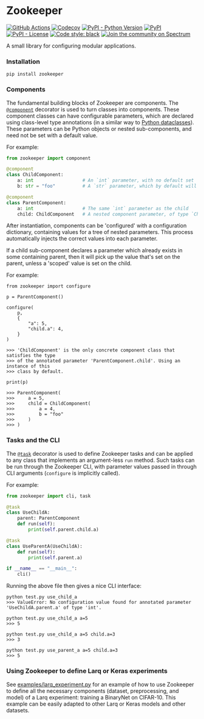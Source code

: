 # Zookeeper

[![GitHub Actions](https://github.com/larq/zookeeper/workflows/Unittest/badge.svg)](https://github.com/larq/zookeeper/actions?workflow=Unittest) [![Codecov](https://img.shields.io/codecov/c/github/larq/zookeeper)](https://codecov.io/github/larq/zookeeper?branch=master) [![PyPI - Python Version](https://img.shields.io/pypi/pyversions/zookeeper.svg)](https://pypi.org/project/zookeeper/) [![PyPI](https://img.shields.io/pypi/v/zookeeper.svg)](https://pypi.org/project/zookeeper/) [![PyPI - License](https://img.shields.io/pypi/l/zookeeper.svg)](https://github.com/plumerai/zookeeper/blob/master/LICENSE) [![Code style: black](https://img.shields.io/badge/code%20style-black-000000.svg)](https://github.com/ambv/black) [![Join the community on Spectrum](https://withspectrum.github.io/badge/badge.svg)](https://spectrum.chat/larq)

A small library for configuring modular applications.

### Installation

```console
pip install zookeeper
```

### Components

The fundamental building blocks of Zookeeper are components. The
[`@component`](zookeeper/component.py) decorator is used to turn classes into
components. These component classes can have configurable parameters, which are
declared using class-level type annotations (in a similar way to [Python
dataclasses](https://docs.python.org/3/library/dataclasses.html)). These
parameters can be Python objects or nested sub-components, and need not be set
with a default value.

For example:
```python
from zookeeper import component

@component
class ChildComponent:
    a: int                  # An `int` parameter, with no default set
    b: str = "foo"          # A `str` parameter, which by default will be `foo`

@component
class ParentComponent:
    a: int                  # The same `int` parameter as the child
    child: ChildComponent   # A nested component parameter, of type `ChildComponent`
```

After instantiation, components can be 'configured' with a configuration
dictionary, containing values for a tree of nested parameters. This process
automatically injects the correct values into each parameter.

If a child sub-component declares a parameter which already exists in some
containing parent, then it will pick up the value that's set on the parent,
unless a 'scoped' value is set on the child.

For example:
```
from zookeeper import configure

p = ParentComponent()

configure(
    p,
    {
        "a": 5,
        "child.a": 4,
    }
)

>>> 'ChildComponent' is the only concrete component class that satisfies the type
>>> of the annotated parameter 'ParentComponent.child'. Using an instance of this
>>> class by default.

print(p)

>>> ParentComponent(
>>>     a = 5,
>>>     child = ChildComponent(
>>>         a = 4,
>>>         b = "foo"
>>>     )
>>> )
```

### Tasks and the CLI

The [`@task`](zookeeper/task.py) decorator is used to define Zookeeper tasks and
can be applied to any class that implements an argument-less `run` method. Such
tasks can be run through the Zookeeper CLI, with parameter values passed in
through CLI arguments (`configure` is implicitly called).

For example:
```python
from zookeeper import cli, task

@task
class UseChildA:
    parent: ParentComponent
    def run(self):
        print(self.parent.child.a)

@task
class UseParentA(UseChildA):
    def run(self):
        print(self.parent.a)

if __name__ == "__main__":
    cli()
```

Running the above file then gives a nice CLI interface:
```
python test.py use_child_a
>>> ValueError: No configuration value found for annotated parameter 'UseChildA.parent.a' of type 'int'.

python test.py use_child_a a=5
>>> 5

python test.py use_child_a a=5 child.a=3
>>> 3

python test.py use_parent_a a=5 child.a=3
>>> 5
```

### Using Zookeeper to define Larq or Keras experiments

See [examples/larq_experiment.py](examples/larq_experiment.py) for an example of
how to use Zookeeper to define all the necessary components (dataset,
preprocessing, and model) of a Larq experiment: training a BinaryNet on
CIFAR-10. This example can be easily adapted to other Larq or Keras models and
other datasets.
